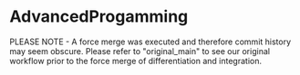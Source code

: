 # AdvancedProgamming
PLEASE NOTE - A force merge was executed and therefore commit history may seem obscure. Please refer to "original_main" to see our original workflow prior to the force merge of differentiation and integration.

